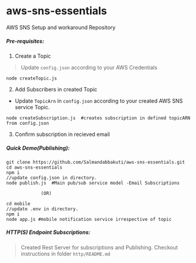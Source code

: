 # aws-sns-essentials
AWS SNS Setup and workaround Repository

##### Pre-requisites:
1. Create a Topic
> Update ```config.json``` according to your AWS Credentials
```
node createTopic.js
```
2. Add Subscribers in created Topic

- Update ```TopicArn``` in ```config.json``` according to your created AWS SNS service Topic.

```
node createSubscription.js  #creates subscription in defined topicARN from config.json
```
3. Confirm subscription in recieved email

##### Quick Demo(Publishing):
```
git clone https://github.com/Salmandabbakuti/aws-sns-essentials.git
cd aws-sns-essentials
npm i
//update config.json in directory.
node publish.js  #Main pub/sub service model -Email Subscriptions

             (OR)
             
cd mobile
//update .env in directory.
npm i
node app.js #mobile notification service irrespective of topic

```
##### HTTP(S) Endpoint Subscriptions:
>Created Rest Server for subscriptions and Publishing. Checkout instructions in folder ```http/README.md```




